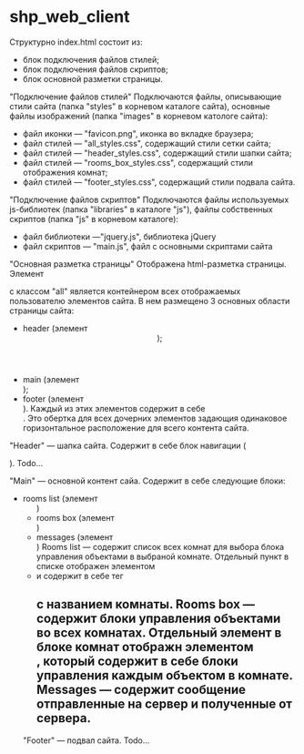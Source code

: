 # shp_web_client

Структурно index.html состоит из:
 - блок подключения файлов стилей;
 - блок подключения файлов скриптов;
 - блок основной разметки страницы.


"Подключение файлов стилей"
Подключаются файлы, описывающие стили сайта (папка "styles" в корневом каталоге сайта), основные файлы изображений (папка "images" в корневом катологе сайта):
 - файл иконки — "favicon.png", иконка во вкладке браузера;
 - файл стилей — "all_styles.css", содержащий стили сетки сайта;
 - файл стилей — "header_styles.css", содержащий стили шапки сайта;
 - файл стилей — "rooms_box_styles.css", содержащий стили отображения комнат;
 - файл стилей — "footer_styles.css", содержащий стили подвала сайта.


"Подключение файлов скриптов"
Подключаются файлы используемых js-библиотек (папка "libraries" в каталоге "js"), файлы собственных скриптов (папка "js" в корневом каталоге):
 - файл библиотеки —"jquery.js", библиотека jQuery
 - файл скриптов — "main.js", файл с основными скриптами сайта


"Основная разметка страницы"
Отображена html-разметка страницы. Элемент <div> с классом "all" является контейнером всех отображаемых пользователю элементов сайта. В нем размещено 3 основных области страницы сайта:
 - header (элемент <header>);
 - main (элемент <div>);
 - footer (элемент <footer>).
Каждый из этих элементов содержит в себе <div class="wrapper">. Это обертка для всех дочерних элементов задающия одинаковое горизонтальное расположение для всего контента сайта.

"Header" — шапка сайта.
Содержит в себе блок навигации (<nav class="navigation">).
Todo...

"Main" — основной контент сайа.
Содержит в себе следующие блоки:
 - rooms list (элемент <ul class="rooms_list">)
 - rooms box (элемент <div class="rooms_box">)
 - messages (элемент <div class="messages">)
Rooms list — содержит список всех комнат для выбора блока управления объектами в выбраной комнате. Отдельный пункт в списке отображен элементом <li class="list_item" name="название комнаты"> и содержит в себе тег <h2> с названием комнаты.
Rooms box — содержит блоки управления объектами во всех комнатах. Отдельный элемент в блоке комнат отображн элементом <div class="room_item" name="название комнаты" id="идентификатор комнаты">, который содержит в себе блоки управления каждым объектом в комнате.
Messages — содержит сообщение отправленные на сервер и полученные от сервера.

"Footer" — подвал сайта.
Todo...